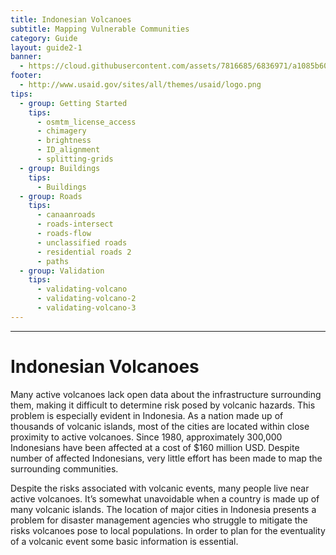 ```yaml
---
title: Indonesian Volcanoes 
subtitle: Mapping Vulnerable Communities
category: Guide
layout: guide2-1
banner: 
  - https://cloud.githubusercontent.com/assets/7816685/6836971/a1085b60-d31d-11e4-86b9-e5dc28dc087c.jpg
footer:
  - http://www.usaid.gov/sites/all/themes/usaid/logo.png
tips:
  - group: Getting Started
    tips:
      - osmtm_license_access
      - chimagery
      - brightness
      - ID_alignment
      - splitting-grids
  - group: Buildings
    tips:
      - Buildings
  - group: Roads
    tips:
      - canaanroads
      - roads-intersect	
      - roads-flow
      - unclassified roads
      - residential roads 2
      - paths
  - group: Validation
    tips:
      - validating-volcano
      - validating-volcano-2
      - validating-volcano-3
---
```


<div id="test" class="col-lg-5 col-sm-6">
<hr class="section-heading-spacer">
<div class="clearfix"></div>

<h1 class="section-heading">Indonesian Volcanoes</h1>

Many active volcanoes lack open data about the infrastructure surrounding them, making it difficult to determine risk posed by volcanic hazards. This problem is especially evident in Indonesia. As a nation made up of thousands of volcanic islands, most of the cities are located within close proximity to active volcanoes. Since 1980, approximately 300,000 Indonesians have been affected at a cost of $160 million USD. Despite number of affected Indonesians, very little effort has been made to map the surrounding communities.

Despite the risks associated with volcanic events, many people live near active volcanoes. It’s somewhat unavoidable when a country is made up of many volcanic islands. The location of major cities in Indonesia presents a problem for disaster management agencies who struggle to mitigate the risks volcanoes pose to local populations. In order to plan for the eventuality of a volcanic event some basic information is essential.

</div>


